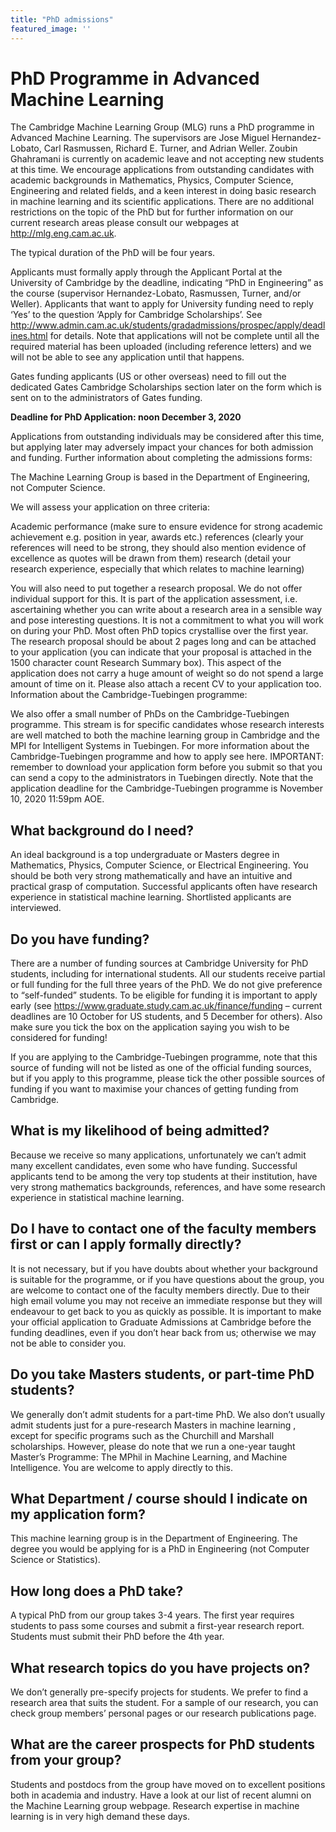 ```yaml
---
title: "PhD admissions"
featured_image: ''
---
```


PhD Programme in Advanced Machine Learning
===

The Cambridge Machine Learning Group (MLG) runs a PhD programme in Advanced Machine Learning. The supervisors are Jose Miguel Hernandez-Lobato, Carl Rasmussen, Richard E. Turner, and Adrian Weller. Zoubin Ghahramani is currently on academic leave and not accepting new students at this time.
We encourage applications from outstanding candidates with academic backgrounds in Mathematics, Physics, Computer Science, Engineering and related fields, and a keen interest in doing basic research in machine learning and its scientific applications. There are no additional restrictions on the topic of the PhD but for further information on our current research areas please consult our webpages at http://mlg.eng.cam.ac.uk.

The typical duration of the PhD will be four years.

Applicants must formally apply through the Applicant Portal at the University of Cambridge by the deadline, indicating “PhD in Engineering” as the course (supervisor Hernandez-Lobato, Rasmussen, Turner, and/or  Weller). Applicants that want to apply for University funding need to reply ‘Yes’ to the question ‘Apply for Cambridge Scholarships’. See http://www.admin.cam.ac.uk/students/gradadmissions/prospec/apply/deadlines.html for details.  Note that applications will not be complete until all the required material has been uploaded (including reference letters) and we will not be able to see any application until that happens.

Gates funding applicants (US or other overseas) need to fill out the dedicated Gates Cambridge Scholarships section later on the form which is sent on to the administrators of Gates funding.

**Deadline for PhD Application: noon December 3, 2020**

Applications from outstanding individuals may be considered after this time, but applying later may adversely impact your chances for both admission and funding.
Further information about completing the admissions forms:

The Machine Learning Group is based in the Department of Engineering, not Computer Science.

We will assess your application on three criteria:

Academic performance (make sure to ensure evidence for strong academic achievement e.g. position in year, awards etc.)
references (clearly your references will need to be strong, they should also mention evidence of excellence as quotes will be drawn from them)
research (detail your research experience, especially that which relates to machine learning)

You will also need to put together a research proposal. We do not offer individual support for this. It is part of the application assessment, i.e. ascertaining whether you can write about a research area in a sensible way and pose interesting questions. It is not a commitment to what you will work on during your PhD. Most often PhD topics crystallise over the first year. The research proposal should be about 2 pages long and can be attached to your application (you can indicate that your proposal is attached in the 1500 character count Research Summary box). This aspect of the application does not carry a huge amount of weight so do not spend a large amount of time on it. Please also attach a recent CV to your application too.
Information about the Cambridge-Tuebingen programme:

We also offer a small number of PhDs on the Cambridge-Tuebingen programme. This stream is for specific candidates whose research interests are well matched to both the machine learning group in Cambridge and the MPI for Intelligent Systems in Tuebingen. For more information about the Cambridge-Tuebingen programme and how to apply see here. IMPORTANT: remember to download your application form before you submit so that you can send a copy to the administrators in Tuebingen directly. Note that the application deadline for the Cambridge-Tuebingen programme is November 10, 2020 11:59pm AOE.

What background do I need?
---

An ideal background is a top undergraduate or Masters degree in Mathematics, Physics, Computer Science, or Electrical Engineering. You should be both very strong mathematically and have an intuitive and practical grasp of computation. Successful applicants often have research experience in statistical machine learning. Shortlisted applicants are interviewed.

Do you have funding?
---

There are a number of funding sources at Cambridge University for PhD students, including for international students. All our students receive partial or full funding for the full three years of the PhD. We do not give preference to “self-funded” students. To be eligible for funding it is important to apply early (see https://www.graduate.study.cam.ac.uk/finance/funding – current deadlines are 10 October for US students, and 5 December for others). Also make sure you tick the box on the application saying you wish to be considered for funding!

 

If you are applying to the Cambridge-Tuebingen programme, note that this source of funding will not be listed as one of the official funding sources, but if you apply to this programme, please tick the other possible sources of funding if you want to maximise your chances of getting funding from Cambridge.

What is my likelihood of being admitted?
---

Because we receive so many applications, unfortunately we can’t admit many excellent candidates, even some who have funding. Successful applicants tend to be among the very top students at their institution, have very strong mathematics backgrounds, references, and have some research experience in statistical machine learning. 

Do I have to contact one of the faculty members first or can I apply formally directly?
---

It is not necessary, but if you have doubts about whether your background is suitable for the programme, or if you have questions about the group, you are welcome to contact one of the faculty members directly. Due to their high email volume you may not receive an immediate response but they will endeavour to get back to you as quickly as possible. It is important to make your official application to Graduate Admissions at Cambridge before the funding deadlines, even if you don’t hear back from us; otherwise we may not be able to consider you.

Do you take Masters students, or part-time PhD students?
---

We generally don’t admit students for a part-time PhD. We also don’t usually admit students just for a pure-research Masters in machine learning , except for specific programs such as the Churchill and Marshall scholarships. However, please do note that we run a one-year taught Master’s Programme: The MPhil in Machine Learning, and Machine Intelligence. You are welcome to apply directly to this.

What Department / course should I indicate on my application form?
---

This machine learning group is in the Department of Engineering. The degree you would be applying for is a PhD in Engineering (not Computer Science or Statistics).

How long does a PhD take?
---

A typical PhD from our group takes 3-4 years. The first year requires students to pass some courses and submit a first-year research report. Students must submit their PhD before the 4th year.

What research topics do you have projects on?
---

We don’t generally pre-specify projects for students. We prefer to find a research area that suits the student. For a sample of our research, you can check group members’ personal pages or our research publications page.

What are the career prospects for PhD students from your group?
---

Students and postdocs from the group have moved on to excellent positions both in academia and industry. Have a look at our list of recent alumni on the Machine Learning group webpage. Research expertise in machine learning is in very high demand these days.

